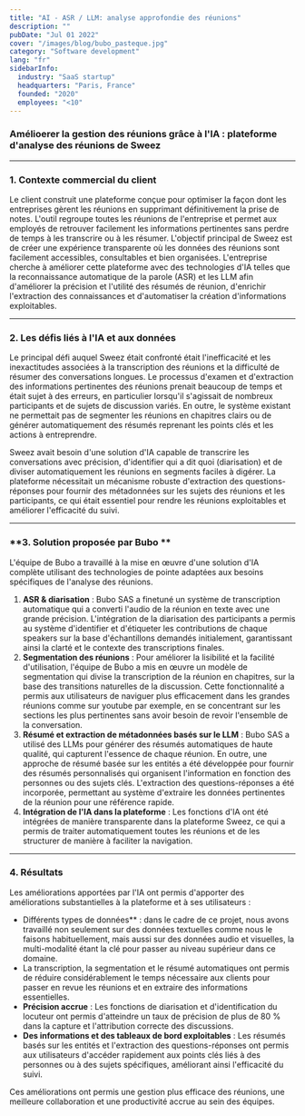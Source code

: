 ```yaml
---
title: "AI - ASR / LLM: analyse approfondie des réunions"
description: ""
pubDate: "Jul 01 2022"
cover: "/images/blog/bubo_pasteque.jpg"
category: "Software development"
lang: "fr"
sidebarInfo:
  industry: "SaaS startup"
  headquarters: "Paris, France"
  founded: "2020"
  employees: "<10"
---
```

### **Amélioerer la gestion des réunions grâce à l'IA : plateforme d'analyse des réunions de Sweez**

---

### **1. Contexte commercial du client**

Le client construit une plateforme conçue pour optimiser la façon dont les entreprises gèrent les réunions en supprimant définitivement la prise de notes. L'outil regroupe toutes les réunions de l'entreprise et permet aux employés de retrouver facilement les informations pertinentes sans perdre de temps à les transcrire ou à les résumer. L'objectif principal de Sweez est de créer une expérience transparente où les données des réunions sont facilement accessibles, consultables et bien organisées. L'entreprise cherche à améliorer cette plateforme avec des technologies d'IA telles que la reconnaissance automatique de la parole (ASR) et les LLM afin d'améliorer la précision et l'utilité des résumés de réunion, d'enrichir l'extraction des connaissances et d'automatiser la création d'informations exploitables.

---

### **2. Les défis liés à l'IA et aux données**

Le principal défi auquel Sweez était confronté était l'inefficacité et les inexactitudes associées à la transcription des réunions et la difficulté de résumer des conversations longues. Le processus d'examen et d'extraction des informations pertinentes des réunions prenait beaucoup de temps et était sujet à des erreurs, en particulier lorsqu'il s'agissait de nombreux participants et de sujets de discussion variés. En outre, le système existant ne permettait pas de segmenter les réunions en chapitres clairs ou de générer automatiquement des résumés reprenant les points clés et les actions à entreprendre.

Sweez avait besoin d'une solution d'IA capable de transcrire les conversations avec précision, d'identifier qui a dit quoi (diarisation) et de diviser automatiquement les réunions en segments faciles à digérer. La plateforme nécessitait un mécanisme robuste d'extraction des questions-réponses pour fournir des métadonnées sur les sujets des réunions et les participants, ce qui était essentiel pour rendre les réunions exploitables et améliorer l'efficacité du suivi.

---

### **3. Solution proposée par Bubo **

L'équipe de Bubo a travaillé à la mise en œuvre d'une solution d'IA complète utilisant des technologies de pointe adaptées aux besoins spécifiques de l'analyse des réunions.

1. **ASR & diarisation** : Bubo SAS a finetuné un système de transcription automatique qui a converti l'audio de la réunion en texte avec une grande précision. L'intégration de la diarisation des participants a permis au système d'identifier et d'étiqueter les contributions de chaque speakers sur la base d'échantillons demandés initialement, garantissant ainsi la clarté et le contexte des transcriptions finales.
2. **Segmentation des réunions** : Pour améliorer la lisibilité et la facilité d'utilisation, l'équipe de Bubo a mis en œuvre un modèle de segmentation qui divise la transcription de la réunion en chapitres, sur la base des transitions naturelles de la discussion. Cette fonctionnalité a permis aux utilisateurs de naviguer plus efficacement dans les grandes réunions comme sur youtube par exemple, en se concentrant sur les sections les plus pertinentes sans avoir besoin de revoir l'ensemble de la conversation.
3. **Résumé et extraction de métadonnées basés sur le LLM** : Bubo SAS a utilisé des LLMs pour générer des résumés automatiques de haute qualité, qui capturent l'essence de chaque réunion. En outre, une approche de résumé basée sur les entités a été développée pour fournir des résumés personnalisés qui organisent l'information en fonction des personnes ou des sujets clés. L'extraction des questions-réponses a été incorporée, permettant au système d'extraire les données pertinentes de la réunion pour une référence rapide. 
4. **Intégration de l'IA dans la plateforme** : Les fonctions d'IA ont été intégrées de manière transparente dans la plateforme Sweez, ce qui a permis de traiter automatiquement toutes les réunions et de les structurer de manière à faciliter la navigation.

---

### **4. Résultats**

Les améliorations apportées par l'IA ont permis d'apporter des améliorations substantielles à la plateforme et à ses utilisateurs :

- Différents types de données** : dans le cadre de ce projet, nous avons travaillé non seulement sur des données textuelles comme nous le faisons habituellement, mais aussi sur des données audio et visuelles, la multi-modalité étant la clé pour passer au niveau supérieur dans ce domaine.
- La transcription, la segmentation et le résumé automatiques ont permis de réduire considérablement le temps nécessaire aux clients pour passer en revue les réunions et en extraire des informations essentielles.
- **Précision accrue** : Les fonctions de diarisation et d'identification du locuteur ont permis d'atteindre un taux de précision de plus de 80 % dans la capture et l'attribution correcte des discussions.
- **Des informations et des tableaux de bord exploitables** : Les résumés basés sur les entités et l'extraction des questions-réponses ont permis aux utilisateurs d'accéder rapidement aux points clés liés à des personnes ou à des sujets spécifiques, améliorant ainsi l'efficacité du suivi.

Ces améliorations ont permis une gestion plus efficace des réunions, une meilleure collaboration et une productivité accrue au sein des équipes.